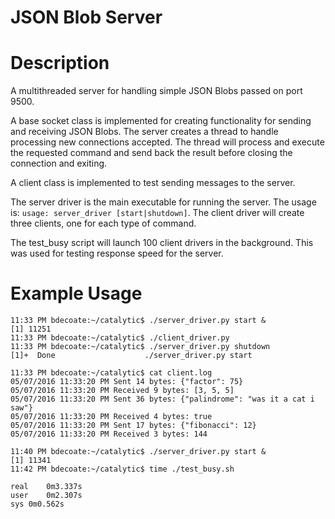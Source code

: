 JSON Blob Server
=====

# Description
A multithreaded server for handling simple JSON Blobs passed on port 9500.

A base socket class is implemented for creating functionality for sending
and receiving JSON Blobs. The server creates a thread to handle processing
new connections accepted. The thread will process and execute the requested
command and send back the result before closing the connection and exiting.

A client class is implemented to test sending messages to the server.

The server driver is the main executable for running the server. The usage
is: `usage: server_driver [start|shutdown]`. The client driver
will create three clients, one for each type of command.

The test_busy script will launch 100 client drivers in the background. This
was used for testing response speed for the server.

# Example Usage

```
11:33 PM bdecoate:~/catalytic$ ./server_driver.py start &
[1] 11251
11:33 PM bdecoate:~/catalytic$ ./client_driver.py 
11:33 PM bdecoate:~/catalytic$ ./server_driver.py shutdown
[1]+  Done                    ./server_driver.py start
```

```
11:33 PM bdecoate:~/catalytic$ cat client.log
05/07/2016 11:33:20 PM Sent 14 bytes: {"factor": 75}
05/07/2016 11:33:20 PM Received 9 bytes: [3, 5, 5]
05/07/2016 11:33:20 PM Sent 36 bytes: {"palindrome": "was it a cat i saw"}
05/07/2016 11:33:20 PM Received 4 bytes: true
05/07/2016 11:33:20 PM Sent 17 bytes: {"fibonacci": 12}
05/07/2016 11:33:20 PM Received 3 bytes: 144
```

```
11:40 PM bdecoate:~/catalytic$ ./server_driver.py start &
[1] 11341
11:42 PM bdecoate:~/catalytic$ time ./test_busy.sh 

real    0m3.337s
user    0m2.307s
sys 0m0.562s
```
